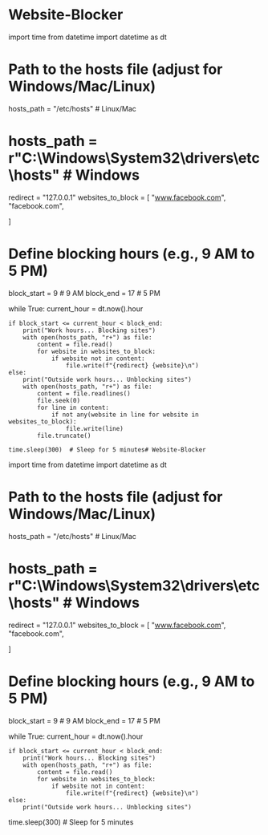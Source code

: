 # Website-Blocker
import time
from datetime import datetime as dt

# Path to the hosts file (adjust for Windows/Mac/Linux)
hosts_path = "/etc/hosts"  # Linux/Mac
# hosts_path = r"C:\Windows\System32\drivers\etc\hosts"  # Windows

redirect = "127.0.0.1"
websites_to_block = [
    "www.facebook.com",
    "facebook.com",
    
]

# Define blocking hours (e.g., 9 AM to 5 PM)
block_start = 9  # 9 AM
block_end = 17  # 5 PM

while True:
    current_hour = dt.now().hour

    if block_start <= current_hour < block_end:
        print("Work hours... Blocking sites")
        with open(hosts_path, "r+") as file:
            content = file.read()
            for website in websites_to_block:
                if website not in content:
                    file.write(f"{redirect} {website}\n")
    else:
        print("Outside work hours... Unblocking sites")
        with open(hosts_path, "r+") as file:
            content = file.readlines()
            file.seek(0)
            for line in content:
                if not any(website in line for website in websites_to_block):
                    file.write(line)
            file.truncate()
    
    time.sleep(300)  # Sleep for 5 minutes# Website-Blocker
import time
from datetime import datetime as dt

# Path to the hosts file (adjust for Windows/Mac/Linux)
hosts_path = "/etc/hosts"  # Linux/Mac
# hosts_path = r"C:\Windows\System32\drivers\etc\hosts"  # Windows

redirect = "127.0.0.1"
websites_to_block = [
    "www.facebook.com",
    "facebook.com",
    
]

# Define blocking hours (e.g., 9 AM to 5 PM)
block_start = 9  # 9 AM
block_end = 17  # 5 PM

while True:
    current_hour = dt.now().hour

    if block_start <= current_hour < block_end:
        print("Work hours... Blocking sites")
        with open(hosts_path, "r+") as file:
            content = file.read()
            for website in websites_to_block:
                if website not in content:
                    file.write(f"{redirect} {website}\n")
    else:
        print("Outside work hours... Unblocking sites")
        
 time.sleep(300)  # Sleep for 5 minutes
